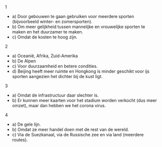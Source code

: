 1
- a) Door gebouwen te gaan gebruiken voor meerdere sporten (bijvoorbeeld winter- en zomersporten).
- b) Om meer gelijkheid tussen mannelijke en vrouwelijke sporten te maken en het duurzamer te maken.
- c) Omdat de kosten te hoog zijn.
  
2 
- a) Oceanië, Afrika, Zuid-Amerika
- b) De Alpen
- c) Voor duurzaamheid en betere condities.
- d) Beijing heeft meer ruimte en Hongkong is minder geschikt voor ijs sporten aangezien het dichter bij de kust ligt.
  
3
- a) Omdat de infrastructuur daar slechter is.
- b) Er kunnen meer kaarten voor het stadium worden verkocht (dus meer omzet), maar dan hebben we het corona virus.
  
4 
- a) De gele lijn.
- b) Omdat ze meer handel doen met de rest van de wereld.
- c) Via de Suezkanaal, via de Russische zee en via land (meerdere routes).
